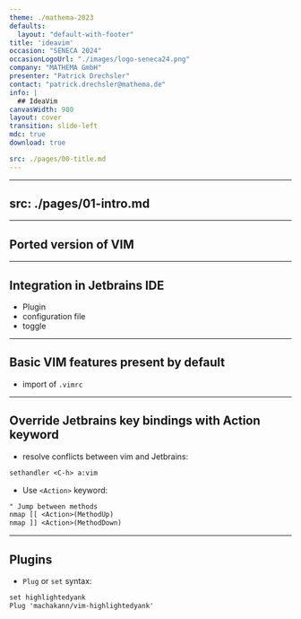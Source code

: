 ```yaml
---
theme: ./mathema-2023
defaults:
  layout: "default-with-footer"
title: 'ideavim'
occasion: "SENECA 2024"
occasionLogoUrl: "./images/logo-seneca24.png"
company: "MATHEMA GmbH"
presenter: "Patrick Drechsler"
contact: "patrick.drechsler@mathema.de"
info: |
  ## IdeaVim
canvasWidth: 980
layout: cover
transition: slide-left
mdc: true
download: true

src: ./pages/00-title.md
---
```


---
src: ./pages/01-intro.md
---

---

## Ported version of VIM

---

## Integration in Jetbrains IDE

- Plugin
- configuration file
- toggle

---

## Basic VIM features present by default

- import of `.vimrc`

---

## Override Jetbrains key bindings with Action keyword

- resolve conflicts between vim and Jetbrains:

```txt
sethandler <C-h> a:vim
```

- Use `<Action>` keyword:
```txt
" Jump between methods
nmap [[ <Action>(MethodUp)
nmap ]] <Action>(MethodDown)
```

---

## Plugins

- `Plug` or `set` syntax:

```txt
set highlightedyank
Plug 'machakann/vim-highlightedyank'
```

